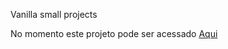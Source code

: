 Vanilla small projects

No momento este projeto pode ser acessado [Aqui](https://vanilla-js-projects-601ad.firebaseapp.com/)
